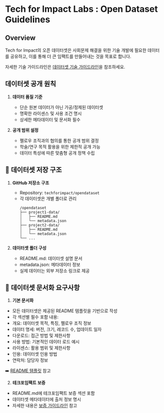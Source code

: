 # Tech for Impact Labs : Open Dataset Guidelines

## Overview
Tech for Impact의 오픈 데이터셋은 사회문제 해결을 위한 기술 개발에 필요한 데이터를 공유하고, 이를 통해 더 큰 임팩트를 만들어내는 것을 목표로 합니다.

자세한 기술 가이드라인은 [데이터셋 기술 가이드라인](./guidelines/opendataset-guide.md)을 참조하세요.

## 데이터셋 공개 원칙
1. **데이터 품질 기준**
   - 단순 원본 데이터가 아닌 가공/정제된 데이터셋
   - 명확한 라이센스 및 사용 조건 명시
   - 상세한 메타데이터 및 문서화 필수

2. **공개 범위 설정**
   - 펠로우 조직과의 협의를 통한 공개 범위 결정
   - 학술/연구 목적 활용을 위한 제한적 공개 가능
   - 데이터 특성에 따른 맞춤형 공개 정책 수립

## 📂 데이터셋 저장 구조
1. **GitHub 저장소 구조**
   - Repository: `techforimpact/opendataset`
   - 각 데이터셋은 개별 폴더로 관리
     ```
     /opendataset
     ├── project1-data/
     │   ├── README.md
     │   └── metadata.json
     ├── project2-data/
     │   ├── README.md
     │   └── metadata.json
     └── ...
     ```

2. **데이터셋 폴더 구성**
   - README.md: 데이터셋 설명 문서
   - metadata.json: 메타데이터 정보
   - 실제 데이터는 외부 저장소 링크로 제공

## 📝 데이터셋 문서화 요구사항
1. **기본 문서화**
- 모든 데이터셋은 제공된 README 템플릿을 기반으로 작성
- 각 섹션별 필수 포함 내용:
 - 개요: 데이터셋 목적, 특징, 펠로우 조직 정보
 - 데이터 명세: 버전, 크기, 레코드 수, 업데이트 일자
 - 다운로드: 접근 방법 및 제한사항
 - 사용 방법: 기본적인 데이터 로드 예시
 - 라이센스: 활용 범위 및 제한사항
 - 인용: 데이터셋 인용 방법
 - 연락처: 담당자 정보

➡️ [README 템플릿](./templates/dataset-readme-template.md) 참고

2. **테크포임팩트 보증**
- README.md에 테크포임팩트 보증 섹션 포함
- 데이터셋 메타데이터에 출처 정보 명시
- 자세한 내용은 [보증 가이드라인](../../Certification/README.md) 참고